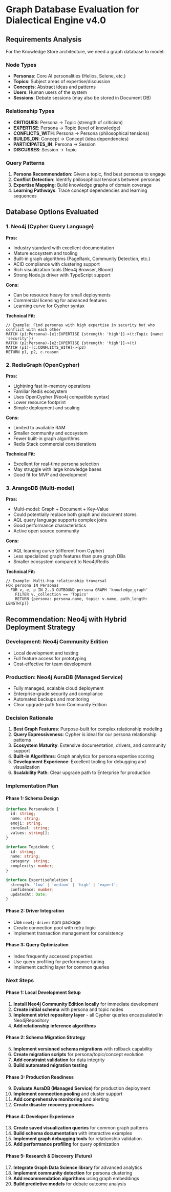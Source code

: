 # Graph Database Evaluation for Dialectical Engine v4.0

## Requirements Analysis

For the Knowledge Store architecture, we need a graph database to model:

### Node Types
- **Personas**: Core AI personalities (Helios, Selene, etc.)
- **Topics**: Subject areas of expertise/discussion
- **Concepts**: Abstract ideas and patterns
- **Users**: Human users of the system
- **Sessions**: Debate sessions (may also be stored in Document DB)

### Relationship Types
- **CRITIQUES**: Persona -> Topic (strength of criticism)
- **EXPERTISE**: Persona -> Topic (level of knowledge)
- **CONFLICTS_WITH**: Persona -> Persona (philosophical tensions)
- **BUILDS_ON**: Concept -> Concept (idea dependencies)
- **PARTICIPATES_IN**: Persona -> Session
- **DISCUSSES**: Session -> Topic

### Query Patterns
1. **Persona Recommendation**: Given a topic, find best personas to engage
2. **Conflict Detection**: Identify philosophical tensions between personas
3. **Expertise Mapping**: Build knowledge graphs of domain coverage
4. **Learning Pathways**: Trace concept dependencies and learning sequences

## Database Options Evaluated

### 1. Neo4j (Cypher Query Language)
**Pros:**
- Industry standard with excellent documentation
- Mature ecosystem and tooling
- Built-in graph algorithms (PageRank, Community Detection, etc.)
- ACID compliance with clustering support
- Rich visualization tools (Neo4j Browser, Bloom)
- Strong Node.js driver with TypeScript support

**Cons:**
- Can be resource heavy for small deployments
- Commercial licensing for advanced features
- Learning curve for Cypher syntax

**Technical Fit:**
```cypher
// Example: Find personas with high expertise in security but who conflict with each other
MATCH (p1:Persona)-[e1:EXPERTISE {strength: 'high'}]->(t:Topic {name: 'security'})
MATCH (p2:Persona)-[e2:EXPERTISE {strength: 'high'}]->(t)
MATCH (p1)-[c:CONFLICTS_WITH]->(p2)
RETURN p1, p2, c.reason
```

### 2. RedisGraph (OpenCypher)
**Pros:**
- Lightning fast in-memory operations
- Familiar Redis ecosystem
- Uses OpenCypher (Neo4j compatible syntax)
- Lower resource footprint
- Simple deployment and scaling

**Cons:**
- Limited to available RAM
- Smaller community and ecosystem
- Fewer built-in graph algorithms
- Redis Stack commercial considerations

**Technical Fit:**
- Excellent for real-time persona selection
- May struggle with large knowledge bases
- Good fit for MVP and development

### 3. ArangoDB (Multi-model)
**Pros:**
- Multi-model: Graph + Document + Key-Value
- Could potentially replace both graph and document stores
- AQL query language supports complex joins
- Good performance characteristics
- Active open source community

**Cons:**
- AQL learning curve (different from Cypher)
- Less specialized graph features than pure graph DBs
- Smaller ecosystem compared to Neo4j/Redis

**Technical Fit:**
```aql
// Example: Multi-hop relationship traversal
FOR persona IN Personas
  FOR v, e, p IN 2..3 OUTBOUND persona GRAPH 'knowledge_graph'
    FILTER v._collection == 'Topics'
    RETURN {persona: persona.name, topic: v.name, path_length: LENGTH(p)}
```

## Recommendation: Neo4j with Hybrid Deployment Strategy

### Development: Neo4j Community Edition
- Local development and testing
- Full feature access for prototyping
- Cost-effective for team development

### Production: Neo4j AuraDB (Managed Service)
- Fully managed, scalable cloud deployment
- Enterprise-grade security and compliance
- Automated backups and monitoring
- Clear upgrade path from Community Edition

### Decision Rationale
1. **Best Graph Features**: Purpose-built for complex relationship modeling
2. **Query Expressiveness**: Cypher is ideal for our persona relationship patterns
3. **Ecosystem Maturity**: Extensive documentation, drivers, and community support
4. **Built-in Algorithms**: Graph analytics for persona expertise scoring
5. **Development Experience**: Excellent tooling for debugging and visualization
6. **Scalability Path**: Clear upgrade path to Enterprise for production

### Implementation Plan

#### Phase 1: Schema Design
```typescript
interface PersonaNode {
  id: string;
  name: string;
  emoji: string;
  coreGoal: string;
  values: string[];
}

interface TopicNode {
  id: string;
  name: string;
  category: string;
  complexity: number;
}

interface ExpertiseRelation {
  strength: 'low' | 'medium' | 'high' | 'expert';
  confidence: number;
  updatedAt: Date;
}
```

#### Phase 2: Driver Integration
- Use `neo4j-driver` npm package
- Create connection pool with retry logic
- Implement transaction management for consistency

#### Phase 3: Query Optimization
- Index frequently accessed properties
- Use query profiling for performance tuning
- Implement caching layer for common queries

### Next Steps

#### Phase 1: Local Development Setup
1. **Install Neo4j Community Edition locally** for immediate development
2. **Create initial schema** with persona and topic nodes
3. **Implement strict repository layer** - all Cypher queries encapsulated in Neo4jRepository
4. **Add relationship inference algorithms**

#### Phase 2: Schema Migration Strategy
5. **Implement versioned schema migrations** with rollback capability
6. **Create migration scripts** for persona/topic/concept evolution
7. **Add constraint validation** for data integrity
8. **Build automated migration testing**

#### Phase 3: Production Readiness
9. **Evaluate AuraDB (Managed Service)** for production deployment
10. **Implement connection pooling** and cluster support
11. **Add comprehensive monitoring** and alerting
12. **Create disaster recovery procedures**

#### Phase 4: Developer Experience
13. **Create saved visualization queries** for common graph patterns
14. **Build schema documentation** with interactive examples
15. **Implement graph debugging tools** for relationship validation
16. **Add performance profiling** for query optimization

#### Phase 5: Research & Discovery (Future)
17. **Integrate Graph Data Science library** for advanced analytics
18. **Implement community detection** for persona clustering
19. **Add recommendation algorithms** using graph embeddings
20. **Build predictive models** for debate outcome analysis